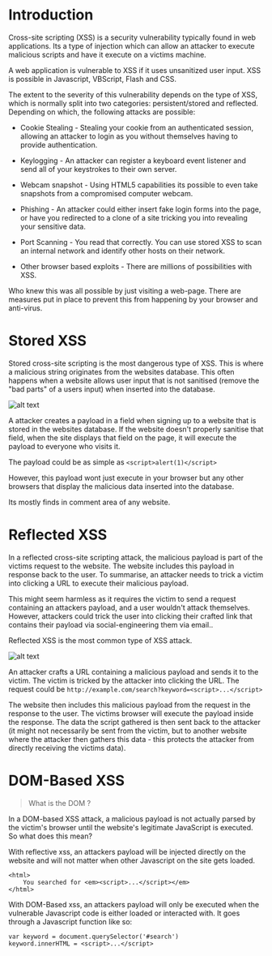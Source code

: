 # Introduction

Cross-site scripting (XSS) is a security vulnerability typically found in web applications. Its a type of injection which can allow an attacker to execute malicious scripts and have it execute on a victims machine.

A web application is vulnerable to XSS if it uses unsanitized user input. XSS is possible in Javascript, VBScript, Flash and CSS.

The extent to the severity of this vulnerability depends on the type of XSS, which is normally split into two categories: persistent/stored and reflected. Depending on which, the following attacks are possible:

- Cookie Stealing - Stealing your cookie from an authenticated session, allowing an attacker to login as you without themselves having to provide authentication.

- Keylogging - An attacker can register a keyboard event listener and send all of your keystrokes to their own server.

- Webcam snapshot - Using HTML5 capabilities its possible to even take snapshots from a compromised computer webcam.

- Phishing - An attacker could either insert fake login forms into the page, or have you redirected to a clone of a site tricking you into revealing your sensitive data.

- Port Scanning - You read that correctly. You can use stored XSS to scan an internal network and identify other hosts on their network.

- Other browser based exploits - There are millions of possibilities with XSS.

Who knew this was all possible by just visiting a web-page. There are measures put in place to prevent this from happening by your browser and anti-virus.

# Stored XSS

Stored cross-site scripting is the most dangerous type of XSS. This is where a malicious string originates from the websites database. This often happens when a website allows user input that is not sanitised (remove the "bad parts" of a users input) when inserted into the database.

![alt text](https://i.imgur.com/LCSFUTB.png "An Example")

A attacker creates a payload in a field when signing up to a website that is stored in the websites database. If the website doesn't properly sanitise that field, when the site displays that field on the page, it will execute the payload to everyone who visits it.

The payload could be as simple as `<script>alert(1)</script>`

However, this payload wont just execute in your browser but any other browsers that display the malicious data inserted into the database.

Its mostly finds in comment area of any website.

# Reflected XSS

In a reflected cross-site scripting attack, the malicious payload is part of the victims request to the website. The website includes this payload in response back to the user. To summarise, an attacker needs to trick a victim into clicking a URL to execute their malicious payload.

This might seem harmless as it requires the victim to send a request containing an attackers payload, and a user wouldn't attack themselves. However, attackers could trick the user into clicking their crafted link that contains their payload via social-engineering them via email..

Reflected XSS is the most common type of XSS attack.

![alt text](https://i.imgur.com/yX7zRh8.png "An Example")

An attacker crafts a URL containing a malicious payload and sends it to the victim. The victim is tricked by the attacker into clicking the URL. The request could be `http://example.com/search?keyword=<script>...</script>`

The website then includes this malicious payload from the request in the response to the user. The victims browser will execute the payload inside the response. The data the script gathered is then sent back to the attacker (it might not necessarily be sent from the victim, but to another website where the attacker then gathers this data - this protects the attacker from directly receiving the victims data).

# DOM-Based XSS

> What is the DOM ?

In a DOM-based XSS attack, a malicious payload is not actually parsed by the victim's browser until the website's legitimate JavaScript is executed. So what does this mean?

With reflective xss, an attackers payload will be injected directly on the website and will not matter when other Javascript on the site gets loaded.

```
<html>
    You searched for <em><script>...</script></em>
</html>
```

With DOM-Based xss, an attackers payload will only be executed when the vulnerable Javascript code is either loaded or interacted with. It goes through a Javascript function like so:

```
var keyword = document.querySelector('#search')
keyword.innerHTML = <script>...</script>
```
